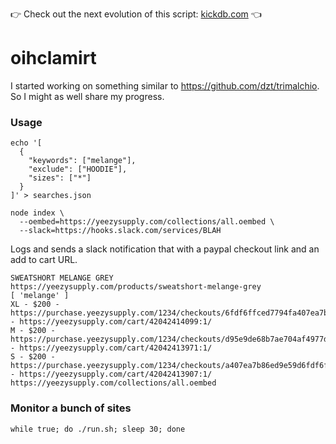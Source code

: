 👉 Check out the next evolution of this script: [kickdb.com](https://kickdb.com) 👈

# oihclamirt

I started working on something similar to https://github.com/dzt/trimalchio. So I might as well share my progress.

### Usage

```
echo '[
  {
    "keywords": ["melange"],
    "exclude": ["HOODIE"],
    "sizes": ["*"]
  }
]' > searches.json

node index \
  --oembed=https://yeezysupply.com/collections/all.oembed \
  --slack=https://hooks.slack.com/services/BLAH
```

Logs and sends a slack notification that with a paypal checkout link and an add to cart URL.

```
SWEATSHORT MELANGE GREY
https://yeezysupply.com/products/sweatshort-melange-grey
[ 'melange' ]
XL - $200 - https://purchase.yeezysupply.com/1234/checkouts/6fdf6ffced7794fa407ea7b86ed9e59d - https://yeezysupply.com/cart/42042414099:1/
M - $200 - https://purchase.yeezysupply.com/1234/checkouts/d95e9de68b7ae704af4977decff6fdf6 - https://yeezysupply.com/cart/42042413971:1/
S - $200 - https://purchase.yeezysupply.com/1234/checkouts/a407ea7b86ed9e59d6fdf6ffced7794f - https://yeezysupply.com/cart/42042413907:1/
https://yeezysupply.com/collections/all.oembed
```

### Monitor a bunch of sites

```
while true; do ./run.sh; sleep 30; done
```
